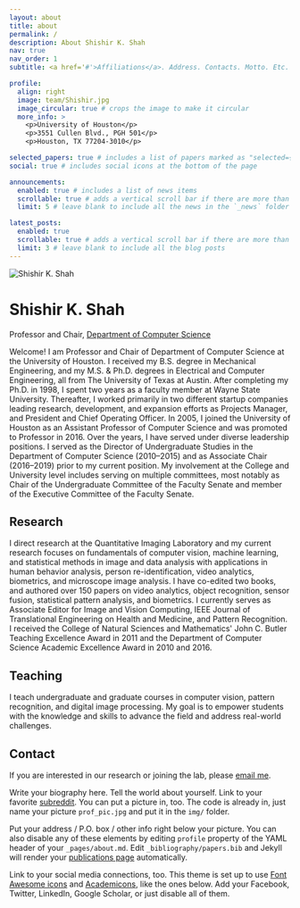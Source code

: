 ```yaml
---
layout: about
title: about
permalink: /
description: About Shishir K. Shah
nav: true
nav_order: 1
subtitle: <a href='#'>Affiliations</a>. Address. Contacts. Motto. Etc.

profile:
  align: right
  image: team/Shishir.jpg
  image_circular: true # crops the image to make it circular
  more_info: >
    <p>University of Houston</p>
    <p>3551 Cullen Blvd., PGH 501</p>
    <p>Houston, TX 77204-3010</p>

selected_papers: true # includes a list of papers marked as "selected={true}"
social: true # includes social icons at the bottom of the page

announcements:
  enabled: true # includes a list of news items
  scrollable: true # adds a vertical scroll bar if there are more than 3 news items
  limit: 5 # leave blank to include all the news in the `_news` folder

latest_posts:
  enabled: true
  scrollable: true # adds a vertical scroll bar if there are more than 3 new posts items
  limit: 3 # leave blank to include all the blog posts
---
```

<div class="about-main">
  <img src="{{ '/assets/img/team/Shishir.jpg' | relative_url }}" alt="Shishir K. Shah" class="about-photo">
  <h1 class="about-name">Shishir K. Shah</h1>
  <div class="about-title">Professor and Chair, <a href="https://www.uh.edu/nsm/computer-science/">Department of Computer Science</a></div>
<!--
    <div class="about-contact">
      <span>Email: <a href="mailto:sshah@central.uh.edu">sshah@central.uh.edu</a></span><br>
      <span>Quantitative Imaging Lab, University of Houston</span><br>
      <span>501 PGH, 3551 Cullen Blvd., Houston, TX 77204-3010</span>
    </div>
    -->
  <div class="about-welcome">
    <p>Welcome! I am Professor and Chair of Department of Computer Science at the University of Houston. I received my B.S. degree in Mechanical Engineering, and my M.S. & Ph.D. degrees in Electrical and Computer Engineering, all from The University of Texas at Austin. After completing my Ph.D. in 1998, I spent two years as a faculty member at Wayne State University. Thereafter, I worked primarily in two different startup companies leading research, development, and expansion efforts as Projects Manager, and President and Chief Operating Officer. In 2005, I joined the University of Houston as an Assistant Professor of Computer Science and was promoted to Professor in 2016. Over the years, I have served under diverse leadership positions.  I served as the Director of Undergraduate Studies in the Department of Computer Science (2010–2015) and as Associate Chair (2016–2019) prior to my current position. My involvement at the College and University level includes serving on multiple committees, most notably as Chair of the Undergraduate Committee of the Faculty Senate and member of the Executive Committee of the Faculty Senate.</p>
  </div>
  <div class="about-section">
    <h2>Research</h2>
    <p>I direct research at the Quantitative Imaging Laboratory and my current research focuses on fundamentals of computer vision, machine learning, and statistical methods in image and data analysis with applications in human behavior analysis, person re-identification, video analytics, biometrics, and microscope image analysis. I have co-edited two books, and authored over 150 papers on video analytics, object recognition, sensor fusion, statistical pattern analysis, and biometrics. I currently serves as Associate Editor for Image and Vision Computing, IEEE Journal of Translational Engineering on Health and Medicine, and Pattern Recognition. I received the College of Natural Sciences and Mathematics' John C. Butler Teaching Excellence Award in 2011 and the Department of Computer Science Academic Excellence Award in 2010 and 2016.</p>
  </div>
  <div class="about-section">
    <h2>Teaching</h2>
    <p>I teach undergraduate and graduate courses in computer vision, pattern recognition, and digital image processing. My goal is to empower students with the knowledge and skills to advance the field and address real-world challenges.</p>
  </div>
  <div class="about-section">
    <h2>Contact</h2>
    <p>If you are interested in our research or joining the lab, please <a href="mailto:sshah@central.uh.edu">email me</a>.</p>
  </div>
</div>

Write your biography here. Tell the world about yourself. Link to your favorite [subreddit](http://reddit.com). You can put a picture in, too. The code is already in, just name your picture `prof_pic.jpg` and put it in the `img/` folder.

Put your address / P.O. box / other info right below your picture. You can also disable any of these elements by editing `profile` property of the YAML header of your `_pages/about.md`. Edit `_bibliography/papers.bib` and Jekyll will render your [publications page](/al-folio/publications/) automatically.

Link to your social media connections, too. This theme is set up to use [Font Awesome icons](https://fontawesome.com/) and [Academicons](https://jpswalsh.github.io/academicons/), like the ones below. Add your Facebook, Twitter, LinkedIn, Google Scholar, or just disable all of them.

